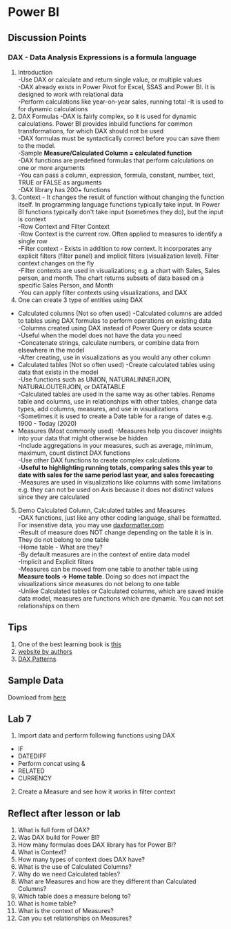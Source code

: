 # Power BI

## Discussion Points
### DAX - Data Analysis Expressions is a formula language
1. Introduction  
-Use DAX or calculate and return single value, or multiple values  
-DAX already exists in Power Pivot for Excel, SSAS and Power BI. It is designed to work with relational data  
-Perform calculations like year-on-year sales, running total 
-It is used to for dynamic calculations  
2. DAX Formulas
-DAX is fairly complex, so it is used for dynamic calculations. Power BI provides inbuild functions for common transformations, for which DAX should not be used  
-DAX formulas must be syntactically correct before you can save them to the model.  
-Sample **Measure/Calculated Column = calculated function**  
-DAX functions are predefined formulas that perform calculations on one or more arguments  
-You can pass a column, expression, formula, constant, number, text, TRUE or FALSE as arguments  
-DAX library has 200+ functions  
3. Context - It changes the result of function without changing the function itself. In programming language functions typically take input. In Power BI functions typically don't take input (sometimes they do), but the input is context  
-Row Context and Filter Context  
-Row Context is the current row. Often applied to measures to identify a single row  
-Filter context - Exists in addition to row context. It incorporates any explicit filters (filter panel) and implicit filters (visualization level). Filter context changes on the fly  
-Filter contexts are used in visualizations; e.g. a chart with Sales, Sales person, and month. The chart returns subsets of data based on a specific Sales Person, and Month  
-You can apply filter contexts using visualizations, and DAX  
4. One can create 3 type of entities using DAX  
- Calculated columns  (Not so often used)
-Calculated columns are added to tables using DAX formulas to perform operations on existing data  
-Columns created using DAX instead of Power Query or data source  
-Useful when the model does not have the data you need  
-Concatenate strings, calculate numbers, or combine data from elsewhere in the model  
-After creating, use in visualizations as you would any other column  
- Calculated tables  (Not so often used)
-Create calculated tables using data that exists in the model  
-Use functions such as UNION, NATURALINNERJOIN, NATURALOUTERJOIN, or DATATABLE  
-Calculated tables are used in the same way as other tables. Rename table and columns, use in relationships with other tables, change data types, add columns, measures, and use in visualizations  
-Sometimes it is used to create a Date table for a range of dates e.g. 1900 - Today (2020)  
- Measures (Most commonly used)
-Measures help you discover insights into your data that might otherwise be hidden  
-Include aggregations in your measures, such as average, minimum, maximum, count distinct DAX functions  
-Use other DAX functions to create complex calculations  
-**Useful to highlighting running totals, comparing sales this year to date with sales for the same period last year, and sales forecasting**  
-Measures are used in visualizations like columns with some limitations e.g. they can not be used on Axis because it does not distinct values since they are calculated
5. Demo Calculated Column, Calculated tables and Measures  
-DAX functions, just like any other coding language, shall be formatted. For insenstive data, you may use [daxformatter.com](https://www.daxformatter.com/)  
-Result of measure does NOT change depending on the table it is in. They do not belong to one table    
-Home table - What are they?  
-By default measures are in the context of entire data model  
-Implicit and Explicit filters  
-Measures can be moved from one table to another table using **Measure tools -> Home table**. Doing so does not impact the visualizations since measures do not belong to one table  
-Unlike Calculated tables or Calculated columns, which are saved inside data model, measures are functions which are dynamic. You can not set relationships on them  




## Tips  
1. One of the best learning book is [this](https://www.amazon.com/Definitive-Guide-DAX-intelligence-Microsoft-ebook/dp/B07TS4FPZM) 
2. [website by authors](https://www.sqlbi.com/)  
3. [DAX Patterns](https://www.daxpatterns.com/)

## Sample Data
Download from [here](https://docs.microsoft.com/en-us/power-bi/create-reports/sample-datasets)

## Lab 7
1. Import data and perform following functions using DAX  
- IF  
- DATEDIFF
- Perform concat using &  
- RELATED  
- CURRENCY  
2. Create a Measure and see how it works in filter context

## Reflect after lesson or lab
1. What is full form of DAX?  
2. Was DAX build for Power BI?  
3. How many formulas does DAX library has for Power BI?  
4. What is Context?  
5. How many types of context does DAX have?  
6. What is the use of Calculated Columns?  
7. Why do we need Calculated tables?  
8. What are Measures and how are they different than Calculated Columns?  
9. Which table does a measure belong to?  
10. What is home table?  
11. What is the context of Measures?  
12. Can you set relationships on Measures?

